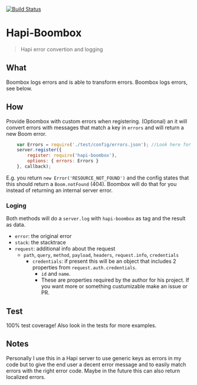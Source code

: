 [![Build Status](https://travis-ci.org/AdriVanHoudt/Hapi-Boombox.svg)](https://travis-ci.org/AdriVanHoudt/Hapi-Boombox)
# Hapi-Boombox
>Hapi error convertion and logging

## What
Boombox logs errors and is able to transform errors.
Boombox logs errors, see below.

## How

Provide Boombox with custom errors when registering. (Optional) an it will convert errors with messages that match a key in `errors` and will return a new Boom error.
```js
    var Errors = require('./test/config/errors.json'); //Look here for an example!
    server.register({
        register: require('hapi-boombox'),
        options: { errors: Errors }
    }, callback);
```
E.g. you return `new Error('RESOURCE_NOT_FOUND')` and the config states that this should return a `Boom.notFound` (404). Boombox will do that for you instead of returning an internal server error. 

### Loging
Both methods will do a `server.log` with `hapi-boombox` as tag and the result as data.

* `error`: the original error
* `stack`: the stacktrace
* `request`: additional info about the request
    * `path`, `query`, `method`, `payload`, `headers`, `request.info`, `credentials`
        * `credentials`: if present this will be an object that includes 2 properties from `request.auth.credentials`. 
            * `id` and `name`. 
            * These are properties required by the author for his project. If you want more or something custumizable make an issue or PR.
 
## Test
100% test coverage!
Also look in the tests for more examples.

## Notes
Personally I use this in a Hapi server to use generic keys as errors in my code but to give the end user a decent error message and to easily match errors with the right error code.
Maybe in the future this can also return localized errors.
